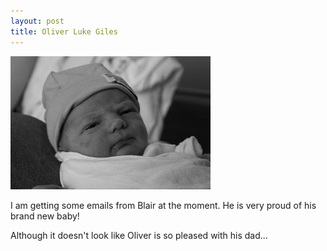 ```yaml
---
layout: post
title: Oliver Luke Giles
---
```


<img src="/images/content/IMG_0097.jpg" alt="photo"/>

I am getting some emails from Blair at the moment. He is very proud
of his brand new baby!

Although it doesn't look like Oliver is so pleased with his dad... 
